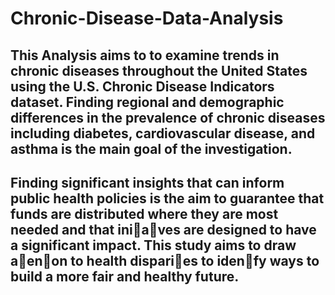 # Chronic-Disease-Data-Analysis
## This Analysis aims to to examine trends in chronic diseases throughout the United States using the U.S. Chronic Disease Indicators dataset. Finding regional and demographic differences in the prevalence of chronic diseases including diabetes, cardiovascular disease, and asthma is the main goal of the investigation.
## Finding significant insights that can inform public health policies is the aim to guarantee that funds are distributed where they are most needed and that ini􀆟a􀆟ves are designed to have a significant impact. This study aims to draw a􀆩en􀆟on to health dispari􀆟es to iden􀆟fy ways to build a more fair and healthy future.
